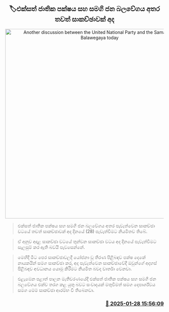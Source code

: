 <p align='center'><b><h2 align='center' title='Another discussion between the United National Party and the Samagi Jana Balawegaya today'>🏷එක්සත් ජාතික පක්ෂය සහ සමගි ජන බලවේගය අතර තවත් සාකච්ඡාවක් අද</h2></b></p>
<p align='center'><img src='https://helakuru.sgp1.cdn.digitaloceanspaces.com/esana/images/lib/sjb-unp-archived.jpg' width='600' alt='Another discussion between the United National Party and the Samagi Jana Balawegaya today'></p>

> එක්සත් ජාතික පක්ෂය සහ සමගි ජන බලවේගය අතර පැවැත්වෙන සාකච්ඡා වටයේ තවත් සාකච්ඡාවක් අද දිනයේ (28) පැවැත්වීමට නියමිතව තිබේ.

> ඒ අනුව අදාළ සාකච්ඡා වටයේ තුන්වන සාකච්ඡා වටය අද දිනයේ පැවැත්වීමට සැලසුම් කර ඇති බවයි පැවසෙන්නේ.

> මෙහිදී මීට පෙර සාකච්ඡාවලදී යෝජනා වූ තීරණ පිළිබඳව පක්ෂ දෙකේ නායකයින් සමග සාකච්ඡා කර, අද පැවැත්වෙන සාකච්ඡාවේදී ඔවුන්ගේ අදහස් පිළිබඳව අවධානය යොමු කිරීමට නියමිත බවද වාර්තා වෙනවා.

> එළැඹෙන පළාත් පාලන මැතිවරණයේදී එක්සත් ජාතික පක්ෂය සහ සමගි ජන බලවේගය එක්ව තරග කළ යුතු බවට සංවාදයක් මතුවීමත් සමග දෙපාර්ශ්වය සමග මෙම සාකච්ඡා ආරම්භ වී තිබෙනවා.



<h3 align='right'><a href='https://www.helakuru.lk/esana/p/106955/'>📅 2025-01-28 15:56:09</a></h3>
